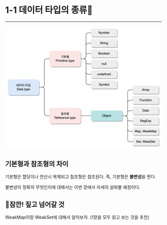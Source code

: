 # 1-1 데이터 타입의 종류🚨
---
![자바스크립트의 데이터 타입.png](https://github.com/inu-appcenter/core-javascript-study/blob/main/ch01/images/javascript-dataType.png?raw=true)

## 기본형과 참조형의 차이

기본형은 할당이나 연산시 복제되고 참조형은 참조된다. 즉, 기본형은 **불변성**을 띈다. 

불변성이 정확히 무엇인지에 대해서는 이번 장에서 자세히 살펴볼 예정이다.

## 🚨잠깐! 짚고 넘어갈 것

WeakMap이랑 WeakSet에 대해서 알아보자. (1장을 모두 읽고 보는 것을 추천)